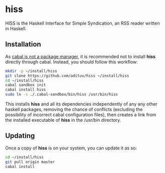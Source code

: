 # hiss

HISS is the Haskell Interface for Simple Syndication, an RSS reader
written in Haskell.

## Installation
As [cabal is not a package manager][cabal], it is recommended not to install
**hiss** directly through cabal.  Instead, you should follow this workflow:

~~~bash
mkdir -p ~/install/hiss
git clone https://github.com/adituv/hiss ~/install/hiss
cd ~/install/hiss
cabal sandbox init
cabal install hiss
sudo ln -s ./.cabal-sandbox/bin/hiss /usr/bin/hiss
~~~

This installs **hiss** and all its dependencies independently of any any other
haskell packages, removing the chance of conflicts (excluding the possibility
of incorrect cabal configuration files), then creates a link from the installed executable of **hiss** in the /usr/bin directory.

## Updating
Once a copy of **hiss** is on your system, you can update it as so:

~~~bash
cd ~/install/hiss
git pull origin master
cabal install
~~~

[cabal]: https://ivanmiljenovic.wordpress.com/2010/03/15/repeat-after-me-cabal-is-not-a-package-manager/
